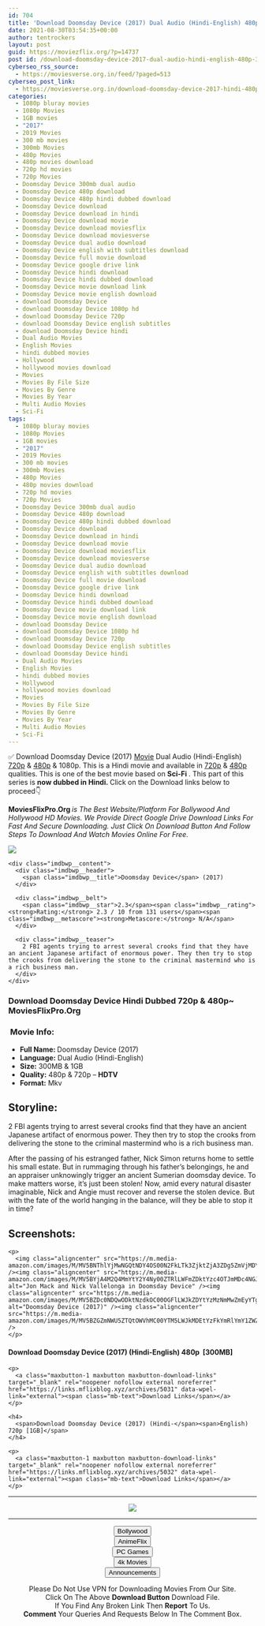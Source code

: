 ```yaml
---
id: 704
title: 'Download Doomsday Device (2017) Dual Audio (Hindi-English) 480p [300MB] || 720p [1GB]'
date: 2021-08-30T03:54:35+00:00
author: tentrockers
layout: post
guid: https://moviezflix.org/?p=14737
post id: /download-doomsday-device-2017-dual-audio-hindi-english-480p-300mb-720p-1gb/
cyberseo_rss_source:
  - https://moviesverse.org.in/feed/?paged=513
cyberseo_post_link:
  - https://moviesverse.org.in/download-doomsday-device-2017-hindi-480p720p/
categories:
  - 1080p bluray movies
  - 1080p Movies
  - 1GB movies
  - "2017"
  - 2019 Movies
  - 300 mb movies
  - 300mb Movies
  - 480p Movies
  - 480p movies download
  - 720p hd movies
  - 720p Movies
  - Doomsday Device 300mb dual audio
  - Doomsday Device 480p download
  - Doomsday Device 480p hindi dubbed download
  - Doomsday Device download
  - Doomsday Device download in hindi
  - Doomsday Device download movie
  - Doomsday Device download moviesflix
  - Doomsday Device download moviesverse
  - Doomsday Device dual audio download
  - Doomsday Device english with subtitles download
  - Doomsday Device full movie download
  - Doomsday Device google drive link
  - Doomsday Device hindi download
  - Doomsday Device hindi dubbed download
  - Doomsday Device movie download link
  - Doomsday Device movie english download
  - download Doomsday Device
  - download Doomsday Device 1080p hd
  - download Doomsday Device 720p
  - download Doomsday Device english subtitles
  - download Doomsday Device hindi
  - Dual Audio Movies
  - English Movies
  - hindi dubbed movies
  - Hollywood
  - hollywood movies download
  - Movies
  - Movies By File Size
  - Movies By Genre
  - Movies By Year
  - Multi Audio Movies
  - Sci-Fi
tags:
  - 1080p bluray movies
  - 1080p Movies
  - 1GB movies
  - "2017"
  - 2019 Movies
  - 300 mb movies
  - 300mb Movies
  - 480p Movies
  - 480p movies download
  - 720p hd movies
  - 720p Movies
  - Doomsday Device 300mb dual audio
  - Doomsday Device 480p download
  - Doomsday Device 480p hindi dubbed download
  - Doomsday Device download
  - Doomsday Device download in hindi
  - Doomsday Device download movie
  - Doomsday Device download moviesflix
  - Doomsday Device download moviesverse
  - Doomsday Device dual audio download
  - Doomsday Device english with subtitles download
  - Doomsday Device full movie download
  - Doomsday Device google drive link
  - Doomsday Device hindi download
  - Doomsday Device hindi dubbed download
  - Doomsday Device movie download link
  - Doomsday Device movie english download
  - download Doomsday Device
  - download Doomsday Device 1080p hd
  - download Doomsday Device 720p
  - download Doomsday Device english subtitles
  - download Doomsday Device hindi
  - Dual Audio Movies
  - English Movies
  - hindi dubbed movies
  - Hollywood
  - hollywood movies download
  - Movies
  - Movies By File Size
  - Movies By Genre
  - Movies By Year
  - Multi Audio Movies
  - Sci-Fi
---
```

<div class="thecontent clearfix">
  <p>
    ✅ Download Doomsday Device (2017) <a href="https://moviesverse.org.in/category/movies/" data-wpel-link="internal">Movie</a> Dual Audio (Hindi-English) <a href="https://moviesverse.org.in/720p-movies/" data-wpel-link="internal">720p</a>&nbsp;&&nbsp;<a href="https://moviesverse.org.in/480p-movies/" data-wpel-link="internal">480p</a> & 1080p. This is a Hindi movie and available in <a href="https://moviesverse.org.in/720p-movies/" data-wpel-link="internal">720p</a>&nbsp;&&nbsp;<a href="https://moviesverse.org.in/480p-movies/" data-wpel-link="internal">480p</a> qualities. This is one of the best movie based on <strong>Sci-Fi&nbsp;</strong>. This part of this series is <strong>now dubbed in <span>Hindi.&nbsp;</span></strong><span>Click on the Download links below to proceed👇</span>
  </p>
  
  <p>
    <strong><span>MoviesFlixPro.Org&nbsp;</span></strong><em>is The Best Website/Platform For Bollywood And Hollywood HD Movies. We Provide Direct Google Drive Download Links For Fast And Secure Downloading. Just Click On Download Button And Follow Steps To&nbsp;Download And Watch Movies Online For Free.</em>
  </p>
  
  <div class="imdbwp imdbwp--movie dark">
    <div class="imdbwp__thumb">
      <a class="imdbwp__link" target="_blank" title="Doomsday Device" href="https://www.imdb.com/title/tt6258232/" rel="nofollow external noopener noreferrer" data-wpel-link="external"><img class="imdbwp__img" src="https://m.media-amazon.com/images/M/MV5BOTYxZWViMzctOTlhZi00NDRkLTljMTUtOWY5ZGUwMzRkMWQyXkEyXkFqcGdeQXVyNTk5MDMwMzY@._V1_SX300.jpg" /></a>
    </div>
    
    <div class="imdbwp__content">
      <div class="imdbwp__header">
        <span class="imdbwp__title">Doomsday Device</span> (2017)
      </div>
      
      <div class="imdbwp__belt">
        <span class="imdbwp__star">2.3</span><span class="imdbwp__rating"><strong>Rating:</strong> 2.3 / 10 from 131 users</span><span class="imdbwp__metascore"><strong>Metascore:</strong> N/A</span>
      </div>
      
      <div class="imdbwp__teaser">
        2 FBI agents trying to arrest several crooks find that they have an ancient Japanese artifact of enormous power. They then try to stop the crooks from delivering the stone to the criminal mastermind who is a rich business man.
      </div>
    </div>
  </div>
  
  <h3>
    <span>Download Doomsday Device Hindi Dubbed 720p & 480p~ MoviesFlixPro.Org</span>
  </h3>
  
  <h3>
    <span>&nbsp;Movie Info:&nbsp;</span>
  </h3>
  
  <ul>
    <li>
      <strong>Full Name: </strong>Doomsday Device (2017)
    </li>
    <li>
      <strong>Language:</strong> Dual Audio (Hindi-English)
    </li>
    <li>
      <strong>Size:</strong> 300MB & 1GB
    </li>
    <li>
      <strong>Quality:</strong> 480p & 720p – <span><strong>HDTV</strong></span>
    </li>
    <li>
      <strong>Format:</strong>&nbsp;Mkv
    </li>
  </ul>
  
  <h2>
    <span>Storyline:</span>
  </h2>
  
  <p>
    2 FBI agents trying to arrest several crooks find that they have an ancient Japanese artifact of enormous power. They then try to stop the crooks from delivering the stone to the criminal mastermind who is a rich business man.
  </p>
  
  <div>
    After the passing of his estranged father, Nick Simon returns home to settle his small estate. But in rummaging through his father’s belongings, he and an appraiser unknowingly trigger an ancient Sumerian doomsday device. To make matters worse, it’s just been stolen! Now, amid every natural disaster imaginable, Nick and Angie must recover and reverse the stolen device. But with the fate of the world hanging in the balance, will they be able to stop it in time?
  </div>
  
  <div class="summary_text">
    <h2>
      <span>Screenshots:</span>
    </h2>
    
    <p>
      <img class="aligncenter" src="https://m.media-amazon.com/images/M/MV5BNThlYjMwNGQtNDY4OS00N2FkLTk3ZjktZjA3ZDg5ZmVjMDYyXkEyXkFqcGdeQXVyMTc1MjM2MQ@@._V1_QL50_SY1000_CR0,0,1505,1000_AL_.jpg" /><img class="aligncenter" src="https://m.media-amazon.com/images/M/MV5BYjA4M2Q4MmYtY2Y4Ny00ZTRlLWFmZDktYzc4OTJmMDc4NGJhXkEyXkFqcGdeQXVyMTc1MjM2MQ@@._V1_QL50_SX1529_CR0,0,1529,999_AL_.jpg" alt="Jon Mack and Nick Vallelonga in Doomsday Device" /><img class="aligncenter" src="https://m.media-amazon.com/images/M/MV5BZDc0NDQwODktNzdkOC00OGFlLWJkZDYtYzMzNmMwZmEyYTgxXkEyXkFqcGdeQXVyMTc1MjM2MQ@@._V1_QL50_.jpg" alt="Doomsday Device (2017)" /><img class="aligncenter" src="https://m.media-amazon.com/images/M/MV5BZGZmNWU5ZTQtOWVhMC00YTM5LWJkMDEtYzFkYmRlYmY1ZWZmXkEyXkFqcGdeQXVyMTc1MjM2MQ@@._V1_QL50_.jpg" />
    </p>
  </div>
  
  <div class="inline canwrap">
    <h4>
      <span>Download Doomsday Device (2017) (Hindi-English) </span><span>480p&nbsp; [300MB]</span>
    </h4>
    
    <p>
      <a class="maxbutton-1 maxbutton maxbutton-download-links" target="_blank" rel="noopener nofollow external noreferrer" href="https://links.mflixblog.xyz/archives/5031" data-wpel-link="external"><span class="mb-text">Download Links</span></a>
    </p>
    
    <h4>
      <span>Download Doomsday Device (2017) (Hindi-</span><span>English) 720p [1GB]</span>
    </h4>
    
    <p>
      <a class="maxbutton-1 maxbutton maxbutton-download-links" target="_blank" rel="noopener nofollow external noreferrer" href="https://links.mflixblog.xyz/archives/5032" data-wpel-link="external"><span class="mb-text">Download Links</span></a>
    </p>
  </div>
</div>

<center>
  </p> 
  
  <hr />
  
  <p>
    <a href="http://gdrivepro.xyz/join.php" data-wpel-link="external" target="_blank" rel="nofollow external noopener noreferrer"><img src="https://i.imgur.com/FhMdWdW.png" /></a>
  </p>
  
  <hr />
  
  <p>
    <a href="https://dogemovies.xyz" target="_blank" data-wpel-link="external" rel="nofollow external noopener noreferrer"><button class="button button5">Bollywood</button></a><br /> <a href="https://animeflix.in" target="_blank" data-wpel-link="external" rel="nofollow external noopener noreferrer"><button class="button button5">AnimeFlix</button></a><br /> <a href="https://gamesflix.net/" target="_blank" data-wpel-link="external" rel="nofollow external noopener noreferrer"><button class="button button5">PC Games</button></a><br /> <a href="https://uhdmovies.in" target="_blank" data-wpel-link="external" rel="nofollow external noopener noreferrer"><button class="button button5">4k Movies</button></a><br /> <a href="https://moviesverse.org.in/announcements/" target="_blank" data-wpel-link="internal" rel="noopener"><button class="button button5">Announcements</button></a>
  </p>
  
  <div class="alert alert-danger">
    Please Do Not Use VPN for Downloading Movies From Our Site.
  </div>
  
  <div class="alert alert-success">
    Click On The Above <strong>Download Button</strong> Download File.
  </div>
  
  <div class="alert alert-warning">
    If You Find Any Broken Link Then <strong>Report</strong> To Us.
  </div>
  
  <div class="alert alert-info">
    <strong>Comment</strong> Your Queries And Requests Below In The Comment Box.
  </div>
  
  <p>
    </center>
  </p>